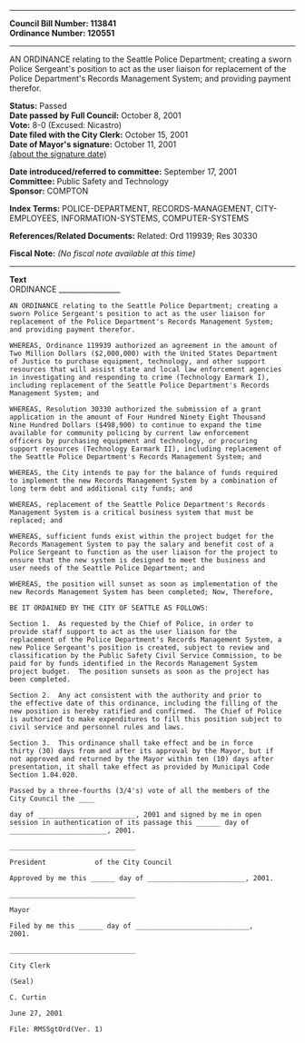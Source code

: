 * * * * *  
  
**Council Bill Number: [](#h0)[](#h2)113841**   
**Ordinance Number: 120551**  
  
* * * * *  
  
AN ORDINANCE relating to the Seattle Police Department; creating a sworn Police Sergeant's position to act as the user liaison for replacement of the Police Department's Records Management System; and providing payment therefor.  
  
**Status:** Passed   
**Date passed by Full Council:** October 8, 2001   
**Vote:** 8-0 (Excused: Nicastro)   
**Date filed with the City Clerk:** October 15, 2001   
**Date of Mayor's signature:** October 11, 2001   
[(about the signature date)](/~public/approvaldate.htm)   
  
  
**Date introduced/referred to committee:** September 17, 2001   
**Committee:** Public Safety and Technology   
**Sponsor:** COMPTON   
  
**Index Terms:** POLICE-DEPARTMENT, RECORDS-MANAGEMENT, CITY-EMPLOYEES, INFORMATION-SYSTEMS, COMPUTER-SYSTEMS  
  
**References/Related Documents:** Related: Ord 119939; Res 30330  
  
**Fiscal Note:** *(No fiscal note available at this time)*  
  
* * * * *  
  
**Text**  
    ORDINANCE _________________  
  
    AN ORDINANCE relating to the Seattle Police Department; creating a  
    sworn Police Sergeant's position to act as the user liaison for  
    replacement of the Police Department's Records Management System;  
    and providing payment therefor.  
  
    WHEREAS, Ordinance 119939 authorized an agreement in the amount of  
    Two Million Dollars ($2,000,000) with the United States Department  
    of Justice to purchase equipment, technology, and other support  
    resources that will assist state and local law enforcement agencies  
    in investigating and responding to crime (Technology Earmark I),  
    including replacement of the Seattle Police Department's Records  
    Management System; and  
  
    WHEREAS, Resolution 30330 authorized the submission of a grant  
    application in the amount of Four Hundred Ninety Eight Thousand  
    Nine Hundred Dollars ($498,900) to continue to expand the time  
    available for community policing by current law enforcement  
    officers by purchasing equipment and technology, or procuring  
    support resources (Technology Earmark II), including replacement of  
    the Seattle Police Department's Records Management System; and  
  
    WHEREAS, the City intends to pay for the balance of funds required  
    to implement the new Records Management System by a combination of  
    long term debt and additional city funds; and  
  
    WHEREAS, replacement of the Seattle Police Department's Records  
    Management System is a critical business system that must be  
    replaced; and  
  
    WHEREAS, sufficient funds exist within the project budget for the  
    Records Management System to pay the salary and benefit cost of a  
    Police Sergeant to function as the user liaison for the project to  
    ensure that the new system is designed to meet the business and  
    user needs of the Seattle Police Department; and  
  
    WHEREAS, the position will sunset as soon as implementation of the  
    new Records Management System has been completed; Now, Therefore,  
  
    BE IT ORDAINED BY THE CITY OF SEATTLE AS FOLLOWS:  
  
    Section 1.  As requested by the Chief of Police, in order to  
    provide staff support to act as the user liaison for the  
    replacement of the Police Department's Records Management System, a  
    new Police Sergeant's position is created, subject to review and  
    classification by the Public Safety Civil Service Commission, to be  
    paid for by funds identified in the Records Management System  
    project budget.  The position sunsets as soon as the project has  
    been completed.  
  
    Section 2.  Any act consistent with the authority and prior to  
    the effective date of this ordinance, including the filling of the  
    new position is hereby ratified and confirmed.  The Chief of Police  
    is authorized to make expenditures to fill this position subject to  
    civil service and personnel rules and laws.  
  
    Section 3.  This ordinance shall take effect and be in force  
    thirty (30) days from and after its approval by the Mayor, but if  
    not approved and returned by the Mayor within ten (10) days after  
    presentation, it shall take effect as provided by Municipal Code  
    Section 1.04.020.  
  
    Passed by a three-fourths (3/4's) vote of all the members of the  
    City Council the ____  
  
    day of ________________________, 2001 and signed by me in open  
    session in authentication of its passage this ______ day of  
    ________________________, 2001.  
  
    _______________________________  
  
    President            of the City Council  
  
    Approved by me this ______ day of ________________________, 2001.  
  
    _______________________________  
  
    Mayor  
  
    Filed by me this ______ day of ____________________________,  
    2001.  
  
    _______________________________  
  
    City Clerk  
  
    (Seal)  
  
    C. Curtin  
  
    June 27, 2001  
  
    File: RMSSgtOrd(Ver. 1)  
